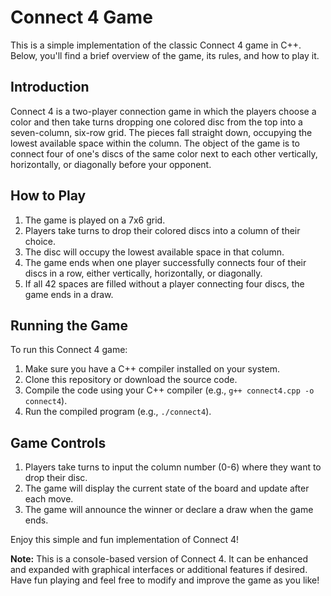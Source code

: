 # Connect 4 Game

This is a simple implementation of the classic Connect 4 game in C++. Below, you'll find a brief overview of the game, its rules, and how to play it.

## Introduction

Connect 4 is a two-player connection game in which the players choose a color and then take turns dropping one colored disc from the top into a seven-column, six-row grid. The pieces fall straight down, occupying the lowest available space within the column. The object of the game is to connect four of one's discs of the same color next to each other vertically, horizontally, or diagonally before your opponent.

## How to Play

1. The game is played on a 7x6 grid.
2. Players take turns to drop their colored discs into a column of their choice.
3. The disc will occupy the lowest available space in that column.
4. The game ends when one player successfully connects four of their discs in a row, either vertically, horizontally, or diagonally.
5. If all 42 spaces are filled without a player connecting four discs, the game ends in a draw.

## Running the Game

To run this Connect 4 game:

1. Make sure you have a C++ compiler installed on your system.
2. Clone this repository or download the source code.
3. Compile the code using your C++ compiler (e.g., `g++ connect4.cpp -o connect4`).
4. Run the compiled program (e.g., `./connect4`).

## Game Controls

1. Players take turns to input the column number (0-6) where they want to drop their disc.
2. The game will display the current state of the board and update after each move.
3. The game will announce the winner or declare a draw when the game ends.

Enjoy this simple and fun implementation of Connect 4!

**Note:** This is a console-based version of Connect 4. It can be enhanced and expanded with graphical interfaces or additional features if desired. Have fun playing and feel free to modify and improve the game as you like!
